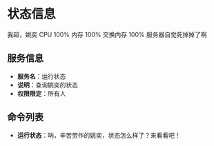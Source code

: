 # 状态信息

我超，姚奕 CPU 100% 内存 100% 交换内存 100% 服务器自觉死掉掉了啊

## 服务信息

- **服务名**：运行状态
- **说明**：查询姚奕的状态
- **权限限定**：所有人

## 命令列表

- **运行状态**：呐，辛苦劳作的姚奕，状态怎么样了？来看看吧！
